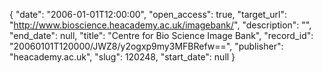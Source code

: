 {
  "date": "2006-01-01T12:00:00", 
  "open_access": true, 
  "target_url": "http://www.bioscience.heacademy.ac.uk/imagebank/", 
  "description": "", 
  "end_date": null, 
  "title": "Centre for Bio Science Image Bank", 
  "record_id": "20060101T120000/JWZ8/y2ogxp9my3MFBRefw==", 
  "publisher": "heacademy.ac.uk", 
  "slug": 120248, 
  "start_date": null
}

